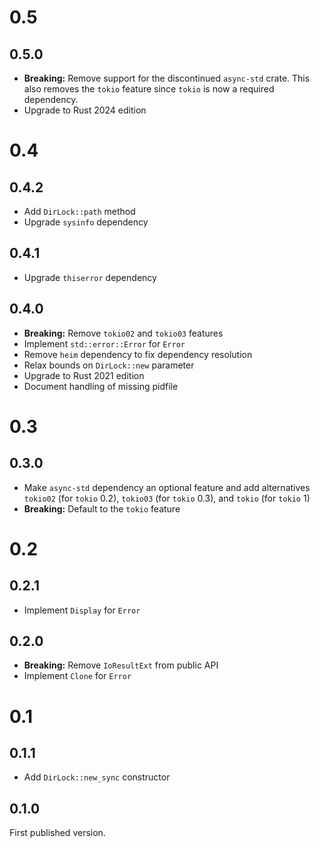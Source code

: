 # 0.5

## 0.5.0

* **Breaking:** Remove support for the discontinued `async-std` crate. This also removes the `tokio` feature since `tokio` is now a required dependency.
* Upgrade to Rust 2024 edition

# 0.4

## 0.4.2

* Add `DirLock::path` method
* Upgrade `sysinfo` dependency

## 0.4.1

* Upgrade `thiserror` dependency

## 0.4.0

* **Breaking:** Remove `tokio02` and `tokio03` features
* Implement `std::error::Error` for `Error`
* Remove `heim` dependency to fix dependency resolution
* Relax bounds on `DirLock::new` parameter
* Upgrade to Rust 2021 edition
* Document handling of missing pidfile

# 0.3

## 0.3.0

* Make `async-std` dependency an optional feature and add alternatives `tokio02` (for `tokio` 0.2), `tokio03` (for `tokio` 0.3), and `tokio` (for `tokio` 1)
* **Breaking:** Default to the `tokio` feature

# 0.2

## 0.2.1

* Implement `Display` for `Error`

## 0.2.0

* **Breaking:** Remove `IoResultExt` from public API
* Implement `Clone` for `Error`

# 0.1

## 0.1.1

* Add `DirLock::new_sync` constructor

## 0.1.0

First published version.
